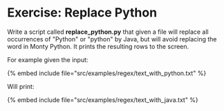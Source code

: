 # Exercise: Replace Python

Write a script called **replace_python.py** that given a file will replace all occurrences of "Python" or "python" by Java,
but will avoid replacing the word in Monty Python. It prints the resulting rows to the screen.

For example given the input:

{% embed include file="src/examples/regex/text_with_python.txt" %}

Will print:

{% embed include file="src/examples/regex/text_with_java.txt" %}



